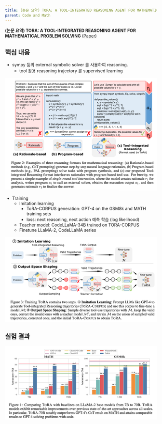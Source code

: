```yaml
---
title: (논문 요약) TORA; A TOOL-INTEGRATED REASONING AGENT FOR MATHEMATICAL PROBLEM SOLVING
parent: Code and Math
---
```


**(논문 요약) TORA: A TOOL-INTEGRATED REASONING AGENT FOR MATHEMATICAL PROBLEM SOLVING** [(Paper)](https://arxiv.org/pdf/2309.17452)

## 핵심 내용
- sympy 등의 external symbolic solver 를 사용하여 reasoning.  
   - tool 활용 reasoning trajectory 를 supervised learning   
<img src="/data/papers/tora/concept.png" width="800" />

- Training
  - Imitation learning
     - ToRA-CORPUS generation: GPT-4 on the GSM8k and MATH training sets
     - loss: next reasoning, next action 예측 학습 (log likelihood)  
  - Teacher model: CodeLLaMA-34B trained on TORA-CORPUS 
  - Finetune LLaMA-2, CodeLLaMA series
<img src="/data/papers/tora/detail.png" width="800" />




## 실험 결과
<img src="/data/papers/tora/result.png" width="800" />